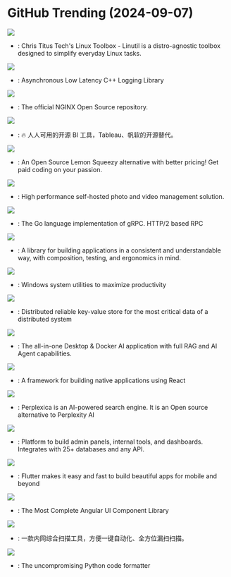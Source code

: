 # GitHub Trending (2024-09-07)

![](https://img.shields.io/badge/Shell-New%20127-green?style=flat-square&logo=appveyor)
- [](https://github.comundefined): Chris Titus Tech's Linux Toolbox - Linutil is a distro-agnostic toolbox designed to simplify everyday Linux tasks.

![](https://img.shields.io/badge/C%2B%2B-New%2029-green?style=flat-square&logo=appveyor)
- [](https://github.comundefined): Asynchronous Low Latency C++ Logging Library

![](https://img.shields.io/badge/C-New%20437-green?style=flat-square&logo=appveyor)
- [](https://github.comundefined): The official NGINX Open Source repository.

![](https://img.shields.io/badge/Java-New%2058-green?style=flat-square&logo=appveyor)
- [](https://github.comundefined): 🔥 人人可用的开源 BI 工具，Tableau、帆软的开源替代。

![](https://img.shields.io/badge/Python-New%20123-green?style=flat-square&logo=appveyor)
- [](https://github.comundefined): An Open Source Lemon Squeezy alternative with better pricing! Get paid coding on your passion.

![](https://img.shields.io/badge/TypeScript-New%2077-green?style=flat-square&logo=appveyor)
- [](https://github.comundefined): High performance self-hosted photo and video management solution.

![](https://img.shields.io/badge/Go-New%2012-green?style=flat-square&logo=appveyor)
- [](https://github.comundefined): The Go language implementation of gRPC. HTTP/2 based RPC

![](https://img.shields.io/badge/Swift-New%2038-green?style=flat-square&logo=appveyor)
- [](https://github.comundefined): A library for building applications in a consistent and understandable way, with composition, testing, and ergonomics in mind.

![](https://img.shields.io/badge/C%23-New%20182-green?style=flat-square&logo=appveyor)
- [](https://github.comundefined): Windows system utilities to maximize productivity

![](https://img.shields.io/badge/Go-New%209-green?style=flat-square&logo=appveyor)
- [](https://github.comundefined): Distributed reliable key-value store for the most critical data of a distributed system

![](https://img.shields.io/badge/JavaScript-New%20404-green?style=flat-square&logo=appveyor)
- [](https://github.comundefined): The all-in-one Desktop & Docker AI application with full RAG and AI Agent capabilities.

![](https://img.shields.io/badge/C%2B%2B-New%2014-green?style=flat-square&logo=appveyor)
- [](https://github.comundefined): A framework for building native applications using React

![](https://img.shields.io/badge/TypeScript-New%2027-green?style=flat-square&logo=appveyor)
- [](https://github.comundefined): Perplexica is an AI-powered search engine. It is an Open source alternative to Perplexity AI

![](https://img.shields.io/badge/TypeScript-New%20209-green?style=flat-square&logo=appveyor)
- [](https://github.comundefined): Platform to build admin panels, internal tools, and dashboards. Integrates with 25+ databases and any API.

![](https://img.shields.io/badge/Dart-New%20114-green?style=flat-square&logo=appveyor)
- [](https://github.comundefined): Flutter makes it easy and fast to build beautiful apps for mobile and beyond

![](https://img.shields.io/badge/CSS-New%2025-green?style=flat-square&logo=appveyor)
- [](https://github.comundefined): The Most Complete Angular UI Component Library

![](https://img.shields.io/badge/Go-New%2037-green?style=flat-square&logo=appveyor)
- [](https://github.comundefined): 一款内网综合扫描工具，方便一键自动化、全方位漏扫扫描。

![](https://img.shields.io/badge/Python-New%20100-green?style=flat-square&logo=appveyor)
- [](https://github.comundefined): The uncompromising Python code formatter

